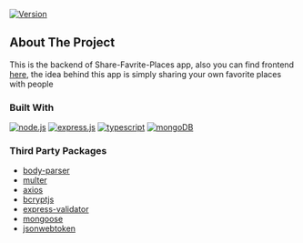 [![Version][version-shield]][version-url]

## About The Project

This is the backend of Share-Favrite-Places app, also you can find frontend <a href="https://github.com/fady2019/share-your-favorite-places__frontend" target="_blank">here</a>, the idea behind this app is simply sharing your own favorite places with people

### Built With

[![node.js][node.js]][node-url]
[![express.js][express.js]][express-url]
[![typescript][typescript]][typescript-url]
[![mongoDB][mongodb]][mongodb-url]

### Third Party Packages
* <a href="http://expressjs.com/en/resources/middleware/body-parser.html" target="_blank">body-parser</a>
* <a href="https://expressjs.com/en/resources/middleware/multer.html" target="_blank">multer</a>
* <a href="https://axios-http.com/" target="_blank">axios</a>
* <a href="https://github.com/dcodeIO/bcrypt.js" target="_blank">bcryptjs</a>
* <a href="https://express-validator.github.io/docs/" target="_blank">express-validator</a>
* <a href="https://mongoosejs.com/" target="_blank">mongoose</a>
* <a href="https://jwt.io/" target="_blank">jsonwebtoken</a>

[version-shield]: https://img.shields.io/badge/Version-1.0.0-green
[version-url]: https://github.com/fady2019/share-your-favorite-places__backend

[node.js]: https://img.shields.io/badge/node.js-026e00?style=for-the-badge&logo=nodedotjs&logoColor=white
[node-url]: https://nodejs.org/
[typescript]: https://img.shields.io/badge/typescript-235a97?style=for-the-badge&logo=typescript&logoColor=white
[typescript-url]: https://www.typescriptlang.org/
[express.js]: https://img.shields.io/badge/express-black?style=for-the-badge&logo=express&logoColor=white
[express-url]: http://expressjs.com/
[mongodb]: https://img.shields.io/badge/mongoDB-00684A?style=for-the-badge&logo=mongodb&logoColor=white
[mongodb-url]: https://www.mongodb.com/
